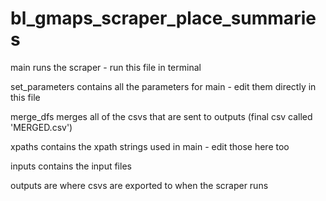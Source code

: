 # bl_gmaps_scraper_place_summaries
 
main runs the scraper - run this file in terminal

set_parameters contains all the parameters for main - edit them directly in this file

merge_dfs merges all of the csvs that are sent to outputs (final csv called 'MERGED.csv')

xpaths contains the xpath strings used in main - edit those here too

inputs contains the input files

outputs are where csvs are exported to when the scraper runs
